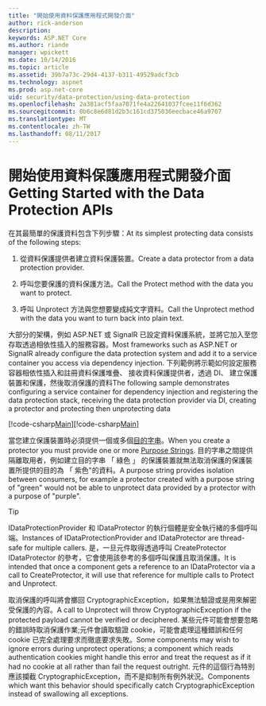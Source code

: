 ```yaml
---
title: "開始使用資料保護應用程式開發介面"
author: rick-anderson
description: 
keywords: ASP.NET Core
ms.author: riande
manager: wpickett
ms.date: 10/14/2016
ms.topic: article
ms.assetid: 39b7a73c-29d4-4137-b311-49529adcf3cb
ms.technology: aspnet
ms.prod: asp.net-core
uid: security/data-protection/using-data-protection
ms.openlocfilehash: 2a381acf5faa7071fe4a22641037fcee11f6d362
ms.sourcegitcommit: 0b6c8e6d81d2b3c161cd375036eecbace46a9707
ms.translationtype: MT
ms.contentlocale: zh-TW
ms.lasthandoff: 08/11/2017
---
```

# <a name="getting-started-with-the-data-protection-apis"></a><span data-ttu-id="bbf42-103">開始使用資料保護應用程式開發介面</span><span class="sxs-lookup"><span data-stu-id="bbf42-103">Getting Started with the Data Protection APIs</span></span>

<a name=security-data-protection-getting-started></a>

<span data-ttu-id="bbf42-104">在其最簡單的保護資料包含下列步驟：</span><span class="sxs-lookup"><span data-stu-id="bbf42-104">At its simplest protecting data consists of the following steps:</span></span>

1. <span data-ttu-id="bbf42-105">從資料保護提供者建立資料保護裝置。</span><span class="sxs-lookup"><span data-stu-id="bbf42-105">Create a data protector from a data protection provider.</span></span>

2. <span data-ttu-id="bbf42-106">呼叫您要保護的資料保護方法。</span><span class="sxs-lookup"><span data-stu-id="bbf42-106">Call the Protect method with the data you want to protect.</span></span>

3. <span data-ttu-id="bbf42-107">呼叫 Unprotect 方法與您想要變成純文字資料。</span><span class="sxs-lookup"><span data-stu-id="bbf42-107">Call the Unprotect method with the data you want to turn back into plain text.</span></span>

<span data-ttu-id="bbf42-108">大部分的架構，例如 ASP.NET 或 SignalR 已設定資料保護系統，並將它加入至您存取透過相依性插入的服務容器。</span><span class="sxs-lookup"><span data-stu-id="bbf42-108">Most frameworks such as ASP.NET or SignalR already configure the data protection system and add it to a service container you access via dependency injection.</span></span> <span data-ttu-id="bbf42-109">下列範例將示範如何設定服務容器相依性插入和註冊資料保護堆疊、 接收資料保護提供者，透過 DI、 建立保護裝置和保護，然後取消保護的資料</span><span class="sxs-lookup"><span data-stu-id="bbf42-109">The following sample demonstrates configuring a service container for dependency injection and registering the data protection stack, receiving the data protection provider via DI, creating a protector and protecting then unprotecting data</span></span>

<span data-ttu-id="bbf42-110">[!code-csharp[Main](../../security/data-protection/using-data-protection/samples/protectunprotect.cs?highlight=26,34,35,36,37,38,39,40)]</span><span class="sxs-lookup"><span data-stu-id="bbf42-110">[!code-csharp[Main](../../security/data-protection/using-data-protection/samples/protectunprotect.cs?highlight=26,34,35,36,37,38,39,40)]</span></span>

<span data-ttu-id="bbf42-111">當您建立保護裝置時必須提供一個或多個[目的字串](consumer-apis/purpose-strings.md)。</span><span class="sxs-lookup"><span data-stu-id="bbf42-111">When you create a protector you must provide one or more [Purpose Strings](consumer-apis/purpose-strings.md).</span></span> <span data-ttu-id="bbf42-112">目的字串之間提供隔離取用者，例如建立目的字串 「 綠色 」 的保護裝置就無法取消保護的保護裝置所提供的目的為 「 紫色"的資料。</span><span class="sxs-lookup"><span data-stu-id="bbf42-112">A purpose string provides isolation between consumers, for example a protector created with a purpose string of "green" would not be able to unprotect data provided by a protector with a purpose of "purple".</span></span>

>[!TIP]
> <span data-ttu-id="bbf42-113">IDataProtectionProvider 和 IDataProtector 的執行個體是安全執行緒的多個呼叫端。</span><span class="sxs-lookup"><span data-stu-id="bbf42-113">Instances of IDataProtectionProvider and IDataProtector are thread-safe for multiple callers.</span></span> <span data-ttu-id="bbf42-114">是，一旦元件取得透過呼叫 CreateProtector IDataProtector 的參考，它會使用該參考的多個呼叫保護且取消保護。</span><span class="sxs-lookup"><span data-stu-id="bbf42-114">It is intended that once a component gets a reference to an IDataProtector via a call to CreateProtector, it will use that reference for multiple calls to Protect and Unprotect.</span></span>
>
><span data-ttu-id="bbf42-115">取消保護的呼叫將會擲回 CryptographicException，如果無法驗證或是用來解密受保護的內容。</span><span class="sxs-lookup"><span data-stu-id="bbf42-115">A call to Unprotect will throw CryptographicException if the protected payload cannot be verified or deciphered.</span></span> <span data-ttu-id="bbf42-116">某些元件可能會想要忽略的錯誤時取消保護作業;元件會讀取驗證 cookie，可能會處理這種錯誤和任何 cookie 已完全處理要求而徹底要求失敗。</span><span class="sxs-lookup"><span data-stu-id="bbf42-116">Some components may wish to ignore errors during unprotect operations; a component which reads authentication cookies might handle this error and treat the request as if it had no cookie at all rather than fail the request outright.</span></span> <span data-ttu-id="bbf42-117">元件的這個行為特別應該攔截 CryptographicException，而不是抑制所有例外狀況。</span><span class="sxs-lookup"><span data-stu-id="bbf42-117">Components which want this behavior should specifically catch CryptographicException instead of swallowing all exceptions.</span></span>
